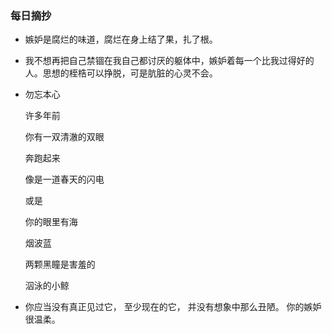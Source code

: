 ### 每日摘抄

- 嫉妒是腐烂的味道，腐烂在身上结了果，扎了根。

- 我不想再把自己禁锢在我自己都讨厌的躯体中，嫉妒着每一个比我过得好的人。思想的桎梏可以挣脱，可是肮脏的心灵不会。

- 勿忘本心

  许多年前

  你有一双清澈的双眼

  奔跑起来

  像是一道春天的闪电

  或是

  你的眼里有海

  烟波蓝

  两颗黑瞳是害羞的

  泅泳的小鲸

- 你应当没有真正见过它，
  至少现在的它，
  并没有想象中那么丑陋。
  你的嫉妒很温柔。